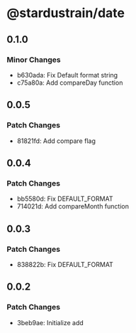 # @stardustrain/date

## 0.1.0

### Minor Changes

- b630ada: Fix Default format string
- c75a80a: Add compareDay function

## 0.0.5

### Patch Changes

- 81821fd: Add compare flag

## 0.0.4

### Patch Changes

- bb5580d: Fix DEFAULT_FORMAT
- 714021d: Add compareMonth function

## 0.0.3

### Patch Changes

- 838822b: Fix DEFAULT_FORMAT

## 0.0.2

### Patch Changes

- 3beb9ae: Initialize add
